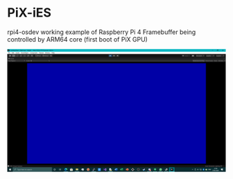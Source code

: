 # PiX-iES
rpi4-osdev working example of Raspberry Pi 4 Framebuffer being controlled by ARM64 core (first boot of PiX GPU)

![alt text](https://github.com/TheMindVirus/PiX-iES/blob/main/SCREENSHOTS/GPU%20First%20Boot.png)
